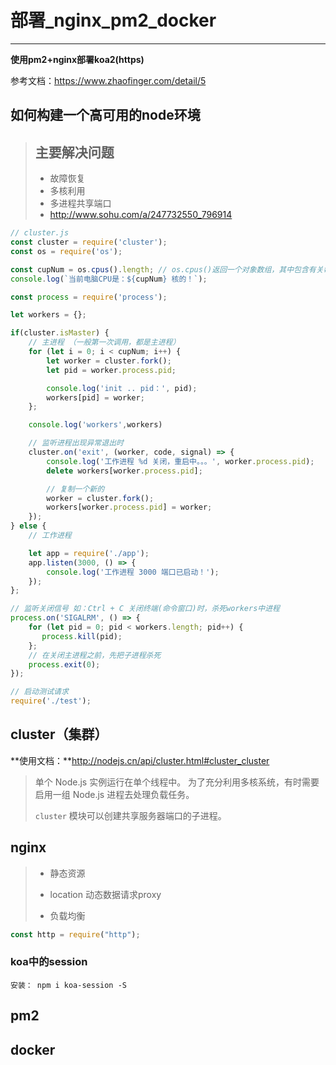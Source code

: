 # 部署_nginx_pm2_docker

---

**使用pm2+nginx部署koa2(https)** 

参考文档：https://www.zhaofinger.com/detail/5

## 如何构建一个高可用的node环境 

> ## 主要解决问题 
>
> - 故障恢复 
> - 多核利用 
> - 多进程共享端口
> - http://www.sohu.com/a/247732550_796914 

```js
// cluster.js
const cluster = require('cluster');
const os = require('os');

const cupNum = os.cpus().length; // os.cpus()返回一个对象数组，其中包含有关每个逻辑 CPU 内核的信息。
console.log(`当前电脑CPU是：${cupNum} 核的！`);

const process = require('process');

let workers = {};

if(cluster.isMaster) {
    // 主进程 （一般第一次调用，都是主进程）
    for (let i = 0; i < cupNum; i++) {
        let worker = cluster.fork();
        let pid = worker.process.pid;

        console.log('init .. pid：', pid);
        workers[pid] = worker;  
    };

    console.log('workers',workers)

    // 监听进程出现异常退出时
    cluster.on('exit', (worker, code, signal) => {
        console.log('工作进程 %d 关闭，重启中。。。', worker.process.pid);
        delete workers[worker.process.pid];

        // 复制一个新的
        worker = cluster.fork();
        workers[worker.process.pid] = worker;
    });
} else {
    // 工作进程

    let app = require('./app');
    app.listen(3000, () => {
        console.log('工作进程 3000 端口已启动！');
    });
};

// 监听关闭信号 如：Ctrl + C 关闭终端(命令窗口)时，杀死workers中进程
process.on('SIGALRM', () => {
    for (let pid = 0; pid < workers.length; pid++) {
       process.kill(pid);
    };
    // 在关闭主进程之前，先把子进程杀死
    process.exit(0);
});

// 启动测试请求
require('./test');

```



##   cluster（集群）

**使用文档：**http://nodejs.cn/api/cluster.html#cluster_cluster

> 单个 Node.js 实例运行在单个线程中。 为了充分利用多核系统，有时需要启用一组 Node.js 进程去处理负载任务。
>
> `cluster` 模块可以创建共享服务器端口的子进程。



## nginx

> - 静态资源
>
> - location 动态数据请求proxy 
>
> - 负载均衡

```js
const http = require("http");
```

### koa中的session

```shell
安装： npm i koa-session -S
```



##   pm2

> 



## docker

> 